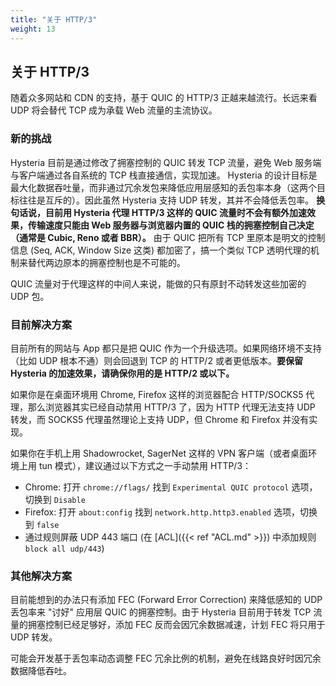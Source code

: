 ```yaml
---
title: "关于 HTTP/3"
weight: 13
---
```


## 关于 HTTP/3

随着众多网站和 CDN 的支持，基于 QUIC 的 HTTP/3 正越来越流行。长远来看 UDP 将会替代 TCP 成为承载 Web 流量的主流协议。

### 新的挑战

Hysteria 目前是通过修改了拥塞控制的 QUIC 转发 TCP 流量，避免 Web 服务端与客户端通过各自系统的 TCP 栈直接通信，实现加速。 Hysteria 的设计目标是最大化数据吞吐量，而非通过冗余发包来降低应用层感知的丢包率本身（这两个目标往往是互斥的）。因此虽然 Hysteria 支持 UDP 转发，其并不会降低丢包率。 **换句话说，目前用 Hysteria 代理 HTTP/3 这样的 QUIC 流量时不会有额外加速效果，传输速度只能由 Web 服务器与浏览器内置的 QUIC 栈的拥塞控制自己决定（通常是 Cubic, Reno 或者 BBR）。** 由于 QUIC 把所有 TCP 里原本是明文的控制信息 (Seq, ACK, Window Size 这类) 都加密了，搞一个类似 TCP 透明代理的机制来替代两边原本的拥塞控制也是不可能的。

QUIC 流量对于代理这样的中间人来说，能做的只有原封不动转发这些加密的 UDP 包。

### 目前解决方案

目前所有的网站与 App 都只是把 QUIC 作为一个升级选项。如果网络环境不支持（比如 UDP 根本不通）则会回退到 TCP 的 HTTP/2 或者更低版本。**要保留 Hysteria 的加速效果，请确保你用的是 HTTP/2 或以下。**

如果你是在桌面环境用 Chrome, Firefox 这样的浏览器配合 HTTP/SOCKS5 代理，那么浏览器其实已经自动禁用 HTTP/3 了，因为 HTTP 代理无法支持 UDP 转发，而 SOCKS5 代理虽然理论上支持 UDP，但 Chrome 和 Firefox 并没有实现。

如果你在手机上用 Shadowrocket, SagerNet 这样的 VPN 客户端（或者桌面环境上用 tun 模式），建议通过以下方式之一手动禁用 HTTP/3：

- Chrome: 打开 `chrome://flags/` 找到 `Experimental QUIC protocol` 选项，切换到 `Disable`
- Firefox: 打开 `about:config` 找到 `network.http.http3.enabled` 选项，切换到 `false`
- 通过规则屏蔽 UDP 443 端口 (在 [ACL]({{< ref "ACL.md" >}}) 中添加规则 `block all udp/443`)

### 其他解决方案

目前能想到的办法只有添加 FEC (Forward Error Correction) 来降低感知的 UDP 丢包率来 "讨好" 应用层 QUIC 的拥塞控制。由于 Hysteria 目前用于转发 TCP 流量的拥塞控制已经足够好，添加 FEC 反而会因冗余数据减速，计划 FEC 将只用于 UDP 转发。

可能会开发基于丢包率动态调整 FEC 冗余比例的机制，避免在线路良好时因冗余数据降低吞吐。
